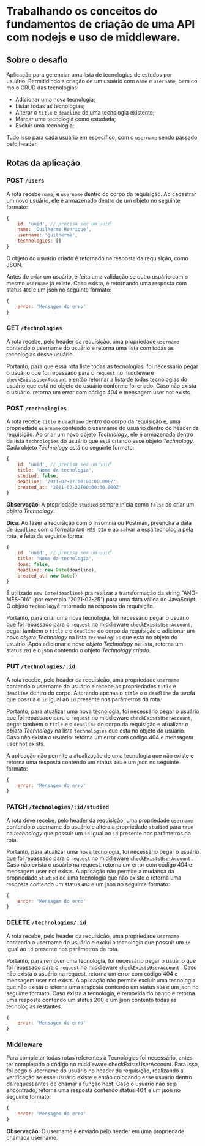 # Trabalhando os conceitos do fundamentos de criação de uma API com nodejs e uso de middleware.

## Sobre o desafio
Aplicação para gerenciar uma lista de tecnologias de estudos por usuário. Permitidindo a criação de um usuário com `name` e `username`, bem como o CRUD das tecnologias:

- Adicionar uma nova tecnologia;
- Listar todas as tecnologias;
- Alterar o `title` e `deadline` de uma tecnologia existente;
- Marcar uma tecnologia como estudada;
- Excluir uma tecnologia;

Tudo isso para cada usuário em específico, com o `username` sendo passado pelo header.

## Rotas da aplicação

### POST `/users`

A rota recebe `name`, e `username` dentro do corpo da requisição. Ao cadastrar um novo usuário, ele é armazenado dentro de um objeto no seguinte formato:  

```jsx
{ 
	id: 'uuid', // precisa ser um uuid
	name: 'Guilherme Henrique', 
	username: 'guilherme', 
	technologies: []
}
```

O objeto do usuário criado é retornado na resposta da requisição, como JSON. 

Antes de criar um usuário, é feita uma validação se outro usuário com o mesmo `username` já existe. Caso exista, é retornando uma resposta com status `400` e um json no seguinte formato:

```jsx
{
	error: 'Mensagem do erro'
}
```

### GET `/technologies`

A rota recebe, pelo header da requisição, uma propriedade `username` contendo o username do usuário e retorna uma lista com todas as tecnologias desse usuário.

Portanto, para que essa rota liste todas as tecnologias, foi necessário pegar o usuário que foi repassado para o `request` no middleware `checkExistsUserAccount` e então retornar a lista de todas tecnologias do usuário que está no objeto do usuário conforme foi criado. Caso não exista o usuário. retorna um error com código 404 e mensagem user not exists.

### POST `/technologies`

A rota recebe `title` e `deadline` dentro do corpo da requisição e, uma propriedade `username` contendo o username do usuário dentro do header da requisição. Ao criar um novo objeto *Technology*, ele é armazenada dentro da lista `technologies` do usuário que está criando esse objeto *Technology*. Cada objeto *Technology* está no seguinte formato: 

```jsx
{ 
	id: 'uuid', // precisa ser um uuid
	title: 'Nome da tecnologia',
	studied: false, 
	deadline: '2021-02-27T00:00:00.000Z', 
	created_at: '2021-02-22T00:00:00.000Z'
}
```

**Observação**: A propriedade `studied` sempre inicia como `false` ao criar um *objeto Technology*.

**Dica**: Ao fazer a requisição com o Insomnia ou Postman, preencha a data de `deadline` com o formato `ANO-MÊS-DIA` e ao salvar a essa tecnologia pela rota, é feita da seguinte forma: 

```jsx
{ 
	id: 'uuid', // precisa ser um uuid
	title: 'Nome da tecnologia',
	done: false, 
	deadline: new Date(deadline), 
	created_at: new Date()
}
```

É utilizado `new Date(deadline)` pra realizar a transformação da string "ANO-MÊS-DIA" (por exemplo "2021-02-25") para uma data válida do JavaScript.
O objeto `technology`é retornado na resposta da requisição.

Portanto, para criar uma nova tecnologia, foi necessário pegar o usuário que foi repassado para o `request` no middleware `checkExistsUserAccount`, pegar também o `title` e o `deadline` do corpo da requisição e adicionar um novo *objeto Technology* na lista `technologies` que está no objeto do usuário. Após adicionar o novo *objeto Technology* na lista, retorna um status `201` e o json contendo o objeto *Technology criado*.

### PUT `/technologies/:id`

A rota recebe, pelo header da requisição, uma propriedade `username` contendo o username do usuário e recebe as propriedades `title` e `deadline` dentro do corpo. Alterando apenas o `title` e o `deadline` da tarefa que possua o `id` igual ao `id` presente nos parâmetros da rota. 

Portanto, para atualizar uma nova tecnologia, foi necessário pegar o usuário que foi repassado para o `request` no middleware `checkExistsUserAccount`, pegar também o `title` e o `deadline` do corpo da requisição e atualizar o *objeto Technology* na lista `technologies` que está no objeto do usuário.  Caso não exista o usuário. retorna um error com código 404 e mensagem user not exists.

A aplicação não permite a atualização de uma tecnologia que não existe e retorna uma resposta contendo um status `404` e um json no seguinte formato:

```jsx
{
	error: 'Mensagem do erro'
}
```

### PATCH `/technologies/:id/studied`

A rota deve recebe, pelo header da requisição, uma propriedade `username` contendo o username do usuário e altera a propriedade `studied` para `true` na *technology* que possuir um `id` igual ao `id` presente nos parâmetros da rota.

Portanto, para atualizar uma nova tecnologia, foi necessário pegar o usuário que foi repassado para o `request` no middleware `checkExistsUserAccount.` Caso não exista o usuário na request. retorna um error com código 404 e mensagem user not exists. A aplicação não permite a mudança da propriedade `studied` de uma tecnologia que não existe e retorna uma resposta contendo um status `404` e um json no seguinte formato: 

```jsx
{
	error: 'Mensagem do erro'
}
```

### DELETE `/technologies/:id`

A rota recebe, pelo header da requisição, uma propriedade `username` contendo o username do usuário e exclui a tecnologia que possuir um `id` igual ao `id` presente nos parâmetros da rota.

Portanto, para remover uma tecnologia, foi necessário pegar o usuário que foi repassado para o `request` no middleware `checkExistsUserAccount.` Caso não exista o usuário na request. retorna um error com código 404 e mensagem user not exists. A aplicação não permite excluir uma tecnologia que não exista e retorna uma resposta contendo um status `404` e um json no seguinte formato. Caso exista a tecnologia, é removida do banco e retorna uma resposta contendo um status 200 e um json contento todas as tecnologias restantes.

```jsx
{
	error: 'Mensagem do erro'
}
```

### Middleware
Para completar todas rotas referentes à Tecnologias foi necessário, antes ter completado o código no middleware checkExistsUserAccount. Para isso, foi pego o username do usuário no header da requisição, realizando a verificação se esse usuário existe e então colocando esse usuário dentro da request antes de chamar a função next. Caso o usuário não seja encontrado, retorna uma resposta contendo status 404 e um json no seguinte formato:
```jsx
{
	error: 'Mensagem do erro'
}
```
**Observação:** O username é enviado pelo header em uma propriedade chamada username.
